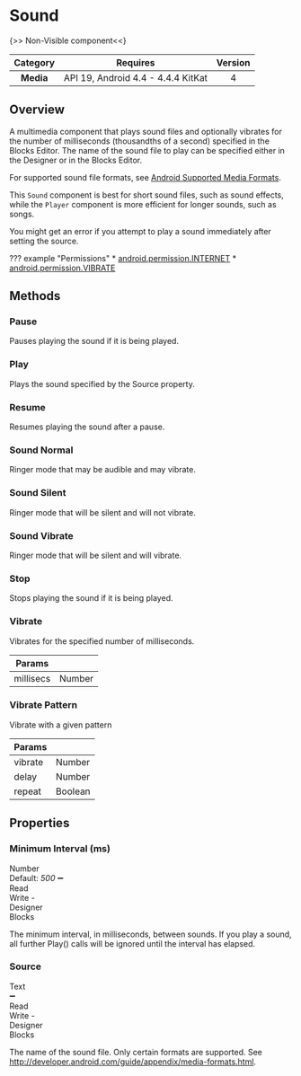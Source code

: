 # Sound

{>> Non-Visible component<<}

| Category | Requires | Version |
|:--------:|:-------:|:--------:|
|**Media**|<span class="chip chip-any">API 19, Android 4.4 - 4.4.4 KitKat</span>|<span class="chip chip-number">4</span>|

## Overview

A multimedia component that plays sound files and optionally vibrates for the number of milliseconds (thousandths of a second) specified in the Blocks Editor. The name of the sound file to play can be specified either in the Designer or in the Blocks Editor.

 

For supported sound file formats, see <a href="http://developer.android.com/guide/appendix/media-formats.html" target="_blank">Android Supported Media Formats</a>.

This `` Sound `` component is best for short sound files, such as sound effects, while the `` Player `` component is more efficient for longer sounds, such as songs.

You might get an error if you attempt to play a sound immediately after setting the source.

??? example "Permissions"
    * [android.permission.INTERNET](https://developer.android.com/reference/android/Manifest.permission.html#INTERNET)
    * [android.permission.VIBRATE](https://developer.android.com/reference/android/Manifest.permission.html#VIBRATE)

## Methods

### Pause

Pauses playing the sound if it is being played.

<div class="block" ai2-block="method" not-rendered="true" value="%7B%22componentName%22:%20%22Sound%22,%20%22name%22:%20%22Pause%22,%20%22output%22:%20false,%20%22param%22:%20%5B%5D%7D"></div>

### Play

Plays the sound specified by the Source property.

<div class="block" ai2-block="method" not-rendered="true" value="%7B%22componentName%22:%20%22Sound%22,%20%22name%22:%20%22Play%22,%20%22output%22:%20false,%20%22param%22:%20%5B%5D%7D"></div>

### Resume

Resumes playing the sound after a pause.

<div class="block" ai2-block="method" not-rendered="true" value="%7B%22componentName%22:%20%22Sound%22,%20%22name%22:%20%22Resume%22,%20%22output%22:%20false,%20%22param%22:%20%5B%5D%7D"></div>

### Sound Normal

Ringer mode that may be audible and may vibrate.

<div class="block" ai2-block="method" not-rendered="true" value="%7B%22componentName%22:%20%22Sound%22,%20%22name%22:%20%22Sound%20Normal%22,%20%22output%22:%20false,%20%22param%22:%20%5B%5D%7D"></div>

### Sound Silent

Ringer mode that will be silent and will not vibrate.

<div class="block" ai2-block="method" not-rendered="true" value="%7B%22componentName%22:%20%22Sound%22,%20%22name%22:%20%22Sound%20Silent%22,%20%22output%22:%20false,%20%22param%22:%20%5B%5D%7D"></div>

### Sound Vibrate

Ringer mode that will be silent and will vibrate.

<div class="block" ai2-block="method" not-rendered="true" value="%7B%22componentName%22:%20%22Sound%22,%20%22name%22:%20%22Sound%20Vibrate%22,%20%22output%22:%20false,%20%22param%22:%20%5B%5D%7D"></div>

### Stop

Stops playing the sound if it is being played.

<div class="block" ai2-block="method" not-rendered="true" value="%7B%22componentName%22:%20%22Sound%22,%20%22name%22:%20%22Stop%22,%20%22output%22:%20false,%20%22param%22:%20%5B%5D%7D"></div>

### Vibrate

Vibrates for the specified number of milliseconds.

<div class="block" ai2-block="method" not-rendered="true" value="%7B%22componentName%22:%20%22Sound%22,%20%22name%22:%20%22Vibrate%22,%20%22output%22:%20false,%20%22param%22:%20%5B%22millisecs%22%5D%7D"></div>

| Params | []() |
|--------|------|
|millisecs|<span class="chip chip-number">Number</span>|

### Vibrate Pattern

Vibrate with a given pattern

<div class="block" ai2-block="method" not-rendered="true" value="%7B%22componentName%22:%20%22Sound%22,%20%22name%22:%20%22Vibrate%20Pattern%22,%20%22output%22:%20false,%20%22param%22:%20%5B%22vibrate%22,%20%22delay%22,%20%22repeat%22%5D%7D"></div>

| Params | []() |
|--------|------|
|vibrate|<span class="chip chip-number">Number</span>|
|delay|<span class="chip chip-number">Number</span>|
|repeat|<span class="chip chip-boolean">Boolean</span>|

## Properties

### Minimum Interval (ms)

<span style="user-select: none; white-space:pre-wrap;"><span class="chip chip-number">Number</span> <span class="chip chip-number">Default: <i>500</i></span> :heavy_minus_sign: <span class="chip chip-rw">Read</span> <span class="chip chip-rw">Write</span>  - <span class="chip chip-bd">Designer</span> <span class="chip chip-bd">Blocks</span></span>

The minimum interval, in milliseconds, between sounds. If you play a sound, all further Play() calls will be ignored until the interval has elapsed.

<div class="block" ai2-block="property" not-rendered="true" value="%7B%22componentName%22:%20%22Sound%22,%20%22name%22:%20%22Minimum%20Interval%20(ms)%22,%20%22getter%22:%20true%7D"></div>
<div class="block" ai2-block="property" not-rendered="true" value="%7B%22componentName%22:%20%22Sound%22,%20%22name%22:%20%22Minimum%20Interval%20(ms)%22,%20%22getter%22:%20false%7D"></div>

### Source

<span style="user-select: none; white-space:pre-wrap;"><span class="chip chip-text">Text</span> :heavy_minus_sign: <span class="chip chip-rw">Read</span> <span class="chip chip-rw">Write</span>  - <span class="chip chip-bd">Designer</span> <span class="chip chip-bd">Blocks</span></span>

The name of the sound file. Only certain formats are supported. See http://developer.android.com/guide/appendix/media-formats.html.

<div class="block" ai2-block="property" not-rendered="true" value="%7B%22componentName%22:%20%22Sound%22,%20%22name%22:%20%22Source%22,%20%22getter%22:%20true%7D"></div>
<div class="block" ai2-block="property" not-rendered="true" value="%7B%22componentName%22:%20%22Sound%22,%20%22name%22:%20%22Source%22,%20%22getter%22:%20false%7D"></div>
